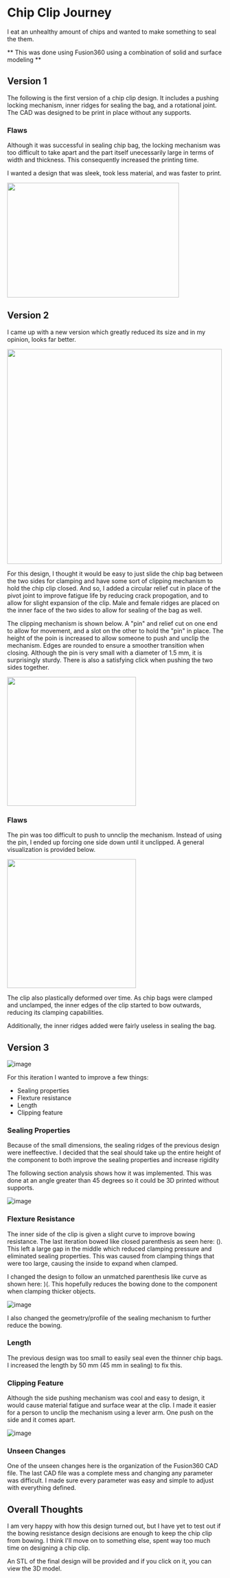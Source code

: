 # Chip Clip Journey

I eat an unhealthy amount of chips and wanted to make something to seal the them.

** This was done using Fusion360 using a combination of solid and surface modeling **

## Version 1
The following is the first version of a chip clip design. It includes a pushing locking mechanism, inner ridges for sealing the bag, and a rotational joint. The CAD was designed to be print in place without any supports. 

### Flaws

Although it was successful in sealing chip bag, the locking mechanism was too difficult to take apart and the part itself unecessarily large in terms of width and thickness. This consequently increased the printing time. 

I wanted a design that was sleek, took less material, and was faster to print.

<img src = "https://user-images.githubusercontent.com/108013840/187483845-ae895758-8f64-4ee8-a5e5-723418891220.png" width = 400 height = 267>

## Version 2

I came up with a new version which greatly reduced its size and in my opinion, looks far better. 

<img src = "https://user-images.githubusercontent.com/108013840/187485803-31b7a5cf-2d6d-4125-9f1e-db95a4d069f2.png" width = 500>

For this design, I thought it would be easy to just slide the chip bag between the two sides for clamping and have some sort of clipping mechanism to hold the chip clip closed. And so, I added a circular relief cut in place of the pivot joint to improve fatigue life by reducing crack propogation, and to allow for slight expansion of the clip. Male and female ridges are placed on the inner face of the two sides to allow for sealing of the bag as well.

The clipping mechanism is shown below. A "pin" and relief cut on one end to allow for movement, and a slot on the other to hold the "pin" in place. The height of the poin is increased to allow someone to push and unclip the mechanism. Edges are rounded to ensure a smoother transition when closing. Although the pin is very small with a diameter of 1.5 mm, it is surprisingly sturdy. There is also a satisfying click when pushing the two sides together.

<img src = "https://user-images.githubusercontent.com/108013840/187488950-6b31c4c1-be0a-464c-b4f2-0f1536b6c2c0.png" height = 300>

### Flaws

The pin was too difficult to push to unnclip the mechanism. Instead of using the pin, I ended up forcing one side down until it unclipped. A general visualization is provided below.

<img src = "https://user-images.githubusercontent.com/108013840/187490995-35c709bd-0420-467e-b2a5-d48da458cf77.png" height = 300>

The clip also plastically deformed over time. As chip bags were clamped and unclamped, the inner edges of the clip started to bow outwards, reducing its clamping capabilities. 

Additionally, the inner ridges added were fairly useless in sealing the bag.

## Version 3

![image](https://user-images.githubusercontent.com/108013840/187759906-b54890bc-bc8d-4d25-89fa-659de788773a.png)

For this iteration I wanted to improve a few things:

- Sealing properties
- Flexture resistance
- Length
- Clipping feature

### Sealing Properties

Because of the small dimensions, the sealing ridges of the previous design were ineffeective. I decided that the seal should take up the entire height of the component to both improve the sealing properties and increase rigidity

The following section analysis shows how it was implemented. This was done at an angle greater than 45 degrees so it could be 3D printed without supports.

![image](https://user-images.githubusercontent.com/108013840/187761185-48ce9549-491d-45df-b340-daa80dc79541.png)

### Flexture Resistance

The inner side of the clip is given a slight curve to improve bowing resistance. The last iteration bowed like closed parenthesis as seen here: (). This left a large gap in the middle which reduced clamping pressure and eliminated sealing properties. This was caused from clamping things that were too large, causing the inside to expand when clamped.

I changed the design to follow an unmatched parenthesis like curve as shown here: )(. This hopefully reduces the bowing done to the component when clamping thicker objects. 

![image](https://user-images.githubusercontent.com/108013840/187762613-27805371-1f13-42a8-968e-7d0d02a9ff26.png)

I also changed the geometry/profile of the sealing mechanism to further reduce the bowing.

### Length

The previous design was too small to easily seal even the thinner chip bags. I increased the length by 50 mm (45 mm in sealing) to fix this.

### Clipping Feature

Although the side pushing mechanism was cool and easy to design, it would cause material fatigue and surface wear at the clip. I made it easier for a person to unclip the mechanism using a lever arm. One push on the side and it comes apart.

![image](https://user-images.githubusercontent.com/108013840/187764378-4da11af6-7739-496b-a6a6-32ce39da7e15.png)

### Unseen Changes

One of the unseen changes here is the organization of the Fusion360 CAD file. The last CAD file was a complete mess and changing any parameter was difficult. I made sure every parameter was easy and simple to adjust with everything defined.

## Overall Thoughts

I am very happy with how this design turned out, but I have yet to test out if the bowing resistance design decisions are enough to keep the chip clip from bowing. I think I'll move on to something else, spent way too much time on designing a chip clip.

An STL of the final design will be provided and if you click on it, you can view the 3D model.
